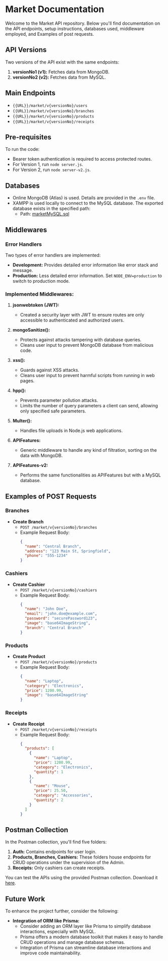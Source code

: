 
# Market Documentation

Welcome to the Market API repository. Below you'll find documentation on the API endpoints, setup instructions, databases used, middleware employed, and Examples of post requests.

## API Versions

Two versions of the API exist with the same endpoints:

1. **versionNo1 (v1):** Fetches data from MongoDB.
2. **versionNo2 (v2):** Fetches data from MySQL.

## Main Endpoints

- `{{URL}}/market/v{versionNo}/users`
- `{{URL}}/market/v{versionNo}/branches`
- `{{URL}}/market/v{versionNo}/products`
- `{{URL}}/market/v{versionNo}/receipts`

## Pre-requisites

To run the code:

- Bearer token authentication is required to access protected routes.
- For Version 1, run `node server.js`.
- For Version 2, run `node server-v2.js`.

## Databases

- Online MongoDB (Atlas) is used. Details are provided in the `.env` file.
- XAMPP is used locally to connect to the MySQL database. The exported database exists in the specified path:
  - Path: [marketMySQL.sql](https://github.com/Eslam-Amin/Market/blob/main/marketMySQL.sql)

## Middlewares

### Error Handlers

Two types of error handlers are implemented:

- **Development:** Provides detailed error information like error stack and message.
- **Production:** Less detailed error information. Set `NODE_ENV=production` to switch to production mode.

### Implemented Middlewares:

1. **jsonwebtoken (JWT):**
   - Created a security layer with JWT to ensure routes are only accessible to authenticated and authorized users.

2. **mongoSanitize():**
   - Protects against attacks tampering with database queries.
   - Cleans user input to prevent MongoDB database from malicious code.

3. **xss():**
   - Guards against XSS attacks.
   - Cleans user input to prevent harmful scripts from running in web pages.

4. **hpp():**
   - Prevents parameter pollution attacks.
   - Limits the number of query parameters a client can send, allowing only specified safe parameters.

5. **Multer():**
   - Handles file uploads in Node.js web applications.

6. **APIFeatures:**
   - Generic middleware to handle any kind of filtration, sorting on the data with MongoDB.

7. **APIFeatures-v2:**
   - Performs the same functionalities as APIFeatures but with a MySQL database.



## Examples of POST Requests

### Branches

- **Create Branch**
  - `POST /market/v{versionNo}/branches`
  - Example Request Body:
    ```json
    {
      "name": "Central Branch",
      "address": "123 Main St, Springfield",
      "phone": "555-1234"
    }
    ```

### Cashiers

- **Create Cashier**
  - `POST /market/v{versionNo}/cashiers`
  - Example Request Body:
    ```json
    {
      "name": "John Doe",
      "email": "john.doe@example.com",
      "password": "securePassword123",
      "image": "base64ImageString",
      "branch": "Central Branch"
    }
    ```

### Products

- **Create Product**
  - `POST /market/v{versionNo}/products`
  - Example Request Body:
    ```json
    {
      "name": "Laptop",
      "category": "Electronics",
      "price": 1200.99,
      "image": "base64ImageString"
    }
    ```

### Receipts

- **Create Receipt**
  - `POST /market/v{versionNo}/receipts`
  - Example Request Body:
    ```json
    {
      "products": [
        {
          "name": "Laptop",
          "price": 1200.99,
          "category": "Electronics",
          "quantity": 1
        },
        {
          "name": "Mouse",
          "price": 25.50,
          "category": "Accessories",
          "quantity": 2
        }
      ]
    }
    ```
 
## Postman Collection

In the Postman collection, you'll find five folders:


1. **Auth:** Contains endpoints for user login.
2. **Products, Branches, Cashiers:** These folders house endpoints for CRUD operations under the supervision of the Admin.
3. **Receipts:** Only cashiers can create receipts.


You can test the APIs using the provided Postman collection. Download it [here](https://github.com/Eslam-Amin/Market/blob/main/Market.postman_collection.json).


## Future Work

To enhance the project further, consider the following:

- **Integration of ORM like Prisma:**
  - Consider adding an ORM layer like Prisma to simplify database interactions, especially with MySQL.
  - Prisma offers a modern database toolkit that makes it easy to handle CRUD operations and manage database schemas.
  - Integration of Prisma can streamline database interactions and improve code maintainability.
